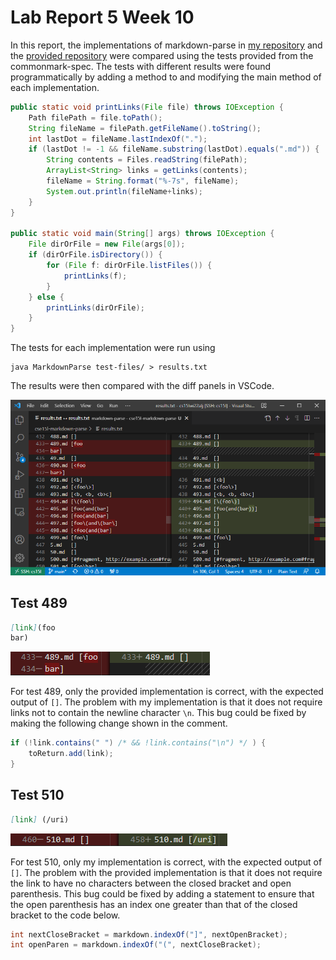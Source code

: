 # Lab Report 5 Week 10

In this report, the implementations of markdown-parse in [my repository](https://github.com/PierreBeur/markdown-parse) and the [provided repository](https://github.com/ucsd-cse15l-w22/markdown-parse) were compared using the tests provided from the commonmark-spec. The tests with different results were found programmatically by adding a method to and modifying the main method of each implementation.

```java
public static void printLinks(File file) throws IOException {
    Path filePath = file.toPath();
    String fileName = filePath.getFileName().toString();
    int lastDot = fileName.lastIndexOf(".");
    if (lastDot != -1 && fileName.substring(lastDot).equals(".md")) {
        String contents = Files.readString(filePath);
        ArrayList<String> links = getLinks(contents);
        fileName = String.format("%-7s", fileName);
        System.out.println(fileName+links);
    }
}

public static void main(String[] args) throws IOException {
    File dirOrFile = new File(args[0]);
    if (dirOrFile.isDirectory()) {
        for (File f: dirOrFile.listFiles()) {
            printLinks(f);
        }
    } else {
        printLinks(dirOrFile);
    }
}
```

The tests for each implementation were run using

```
java MarkdownParse test-files/ > results.txt
```

The results were then compared with the diff panels in VSCode.

![VSCode diff panels](./vscode_diff.png)

## Test 489

```md
[link](foo
bar)
```
![489 diff](./489_diff.png)

For test 489, only the provided implementation is correct, with the expected output of `[]`. The problem with my implementation is that it does not require links not to contain the newline character `\n`. This bug could be fixed by making the following change shown in the comment.
```java
if (!link.contains(" ") /* && !link.contains("\n") */ ) {
    toReturn.add(link);
}
```

## Test 510

```md
[link] (/uri)
```
![510 diff](./510_diff.png)

For test 510, only my implementation is correct, with the expected output of `[]`. The problem with the provided implementation is that it does not require the
link to have no characters between the closed bracket and open parenthesis. This bug could be fixed by adding a statement to ensure that the open parenthesis has an index one greater than that of the closed bracket to the code below.
```java
int nextCloseBracket = markdown.indexOf("]", nextOpenBracket);
int openParen = markdown.indexOf("(", nextCloseBracket);
```